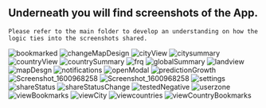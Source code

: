 ## Underneath you will find screenshots of the App.
```
Please refer to the main folder to develop an understanding on how the logic ties into the screenshots shared.
```

![bookmarked](/screenshots/images/bookmarked.png) ![changeMapDesign](/screenshots/images/changeMapDesign.png) ![cityView](/screenshots/images/cityView.png) ![citysummary](/screenshots/images/citysummary.png) ![countryView](/screenshots/images/countryView.png) ![countrySummary](/screenshots/images/countrySummary.png) ![frq](/screenshots/images/frq.png) ![globalSummary](/screenshots/images/globalSummary.png) ![landview](/screenshots/images/landview.png) ![mapDesgn](/screenshots/images/mapDesgn.png) ![notifications](/screenshots/images/notifications.png) ![openModal](/screenshots/images/openModal.png) ![predictionGrowth](/screenshots/images/predictionGrowth.png) ![Screenshot_1600968258](/screenshots/images/Screenshot_1600968258.png) ![Screenshot_1600968258](/screenshots/images/Screenshot_1600968809.png) ![settings](/screenshots/images/settings.png) ![shareStatus](/screenshots/images/shareStatus.png) ![shareStatusChange](/screenshots/images/shareStatusChange.png) ![testedNegative](/screenshots/images/testedNegative.png) ![userzone](/screenshots/images/userzone.png) ![viewBookmarks](/screenshots/images/viewBookmarks.png) ![viewCity](/screenshots/images/viewCity.png) ![viewcountries](/screenshots/images/viewcountries.png) ![viewCountryBookmarks](/screenshots/images/viewCountryBookmarks.png)